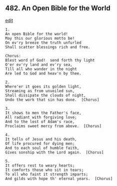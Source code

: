 
## 482.  An Open Bible for the World
[edit](https://docs.google.com/document/d/1jV5xGthGt9v7XvO4fe25bhRrR1E3HKS7/edit?mode=html)



    1.
    An open Bible for the world!
    May this our glorious motto be!
    On ev'ry breeze the truth unfurled
    Shall scatter blessings rich and free.

    Chorus:
    Blest word of God!  send forth thy light
    O'er ev'ry land and ev'ry sea,
    Till all who wander in the night
    Are led to God and heav'n by thee.

    2.
    Where'er it goes its golden light,
    Streaming as from unveiled sun,
    Shall dissipate the clouds of night,
    Undo the work that sin has done.  [Chorus]

    3.
    It shows to men the Father's face,
    All radiant with forgiving love;
    And to the lost of Adam's race,
    Proclaims sweet mercy from above.  [Chorus]

    4.
    It tells of Jesus and his death,
    Of life procured for dying men;
    And to each soul of humble faith,
    Gives sonship with the Lord again.  [Chorus]

    5.
    It offers rest to weary hearts;
    It comforts those who sit in tears;
    To all who faint it strength imparts;
    And gilds with hope th' eternal years.  [Chorus]
